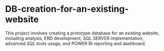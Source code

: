 # DB-creation-for-an-existing-website
This project involves creating a prototype database for an existing website, including analysis, ERD development, SQL SERVER implementation, advanced SQL tools usage, and POWER BI reporting and dashboard.
